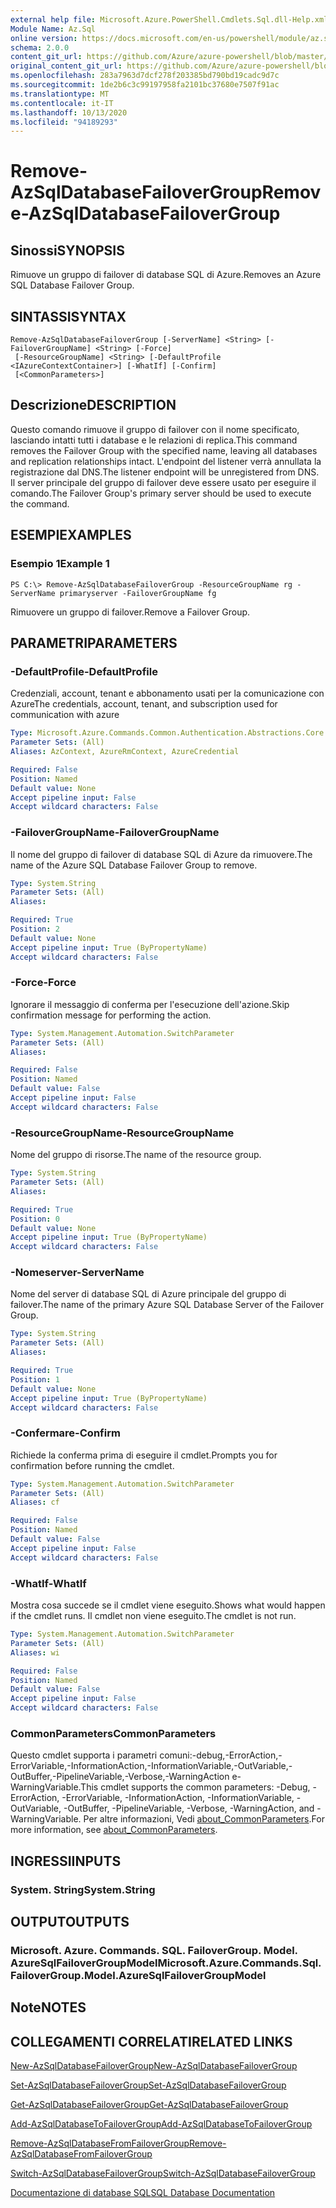 ```yaml
---
external help file: Microsoft.Azure.PowerShell.Cmdlets.Sql.dll-Help.xml
Module Name: Az.Sql
online version: https://docs.microsoft.com/en-us/powershell/module/az.sql/remove-azsqldatabasefailovergroup
schema: 2.0.0
content_git_url: https://github.com/Azure/azure-powershell/blob/master/src/Sql/Sql/help/Remove-AzSqlDatabaseFailoverGroup.md
original_content_git_url: https://github.com/Azure/azure-powershell/blob/master/src/Sql/Sql/help/Remove-AzSqlDatabaseFailoverGroup.md
ms.openlocfilehash: 283a7963d7dcf278f203385bd790bd19cadc9d7c
ms.sourcegitcommit: 1de2b6c3c99197958fa2101bc37680e7507f91ac
ms.translationtype: MT
ms.contentlocale: it-IT
ms.lasthandoff: 10/13/2020
ms.locfileid: "94189293"
---
```

# <span data-ttu-id="f52ba-101">Remove-AzSqlDatabaseFailoverGroup</span><span class="sxs-lookup"><span data-stu-id="f52ba-101">Remove-AzSqlDatabaseFailoverGroup</span></span>

## <span data-ttu-id="f52ba-102">Sinossi</span><span class="sxs-lookup"><span data-stu-id="f52ba-102">SYNOPSIS</span></span>
<span data-ttu-id="f52ba-103">Rimuove un gruppo di failover di database SQL di Azure.</span><span class="sxs-lookup"><span data-stu-id="f52ba-103">Removes an Azure SQL Database Failover Group.</span></span>

## <span data-ttu-id="f52ba-104">SINTASSI</span><span class="sxs-lookup"><span data-stu-id="f52ba-104">SYNTAX</span></span>

```
Remove-AzSqlDatabaseFailoverGroup [-ServerName] <String> [-FailoverGroupName] <String> [-Force]
 [-ResourceGroupName] <String> [-DefaultProfile <IAzureContextContainer>] [-WhatIf] [-Confirm]
 [<CommonParameters>]
```

## <span data-ttu-id="f52ba-105">Descrizione</span><span class="sxs-lookup"><span data-stu-id="f52ba-105">DESCRIPTION</span></span>
<span data-ttu-id="f52ba-106">Questo comando rimuove il gruppo di failover con il nome specificato, lasciando intatti tutti i database e le relazioni di replica.</span><span class="sxs-lookup"><span data-stu-id="f52ba-106">This command removes the Failover Group with the specified name, leaving all databases and replication relationships intact.</span></span> <span data-ttu-id="f52ba-107">L'endpoint del listener verrà annullata la registrazione dal DNS.</span><span class="sxs-lookup"><span data-stu-id="f52ba-107">The listener endpoint will be unregistered from DNS.</span></span>
<span data-ttu-id="f52ba-108">Il server principale del gruppo di failover deve essere usato per eseguire il comando.</span><span class="sxs-lookup"><span data-stu-id="f52ba-108">The Failover Group's primary server should be used to execute the command.</span></span>

## <span data-ttu-id="f52ba-109">ESEMPI</span><span class="sxs-lookup"><span data-stu-id="f52ba-109">EXAMPLES</span></span>

### <span data-ttu-id="f52ba-110">Esempio 1</span><span class="sxs-lookup"><span data-stu-id="f52ba-110">Example 1</span></span>
```
PS C:\> Remove-AzSqlDatabaseFailoverGroup -ResourceGroupName rg -ServerName primaryserver -FailoverGroupName fg
```

<span data-ttu-id="f52ba-111">Rimuovere un gruppo di failover.</span><span class="sxs-lookup"><span data-stu-id="f52ba-111">Remove a Failover Group.</span></span>

## <span data-ttu-id="f52ba-112">PARAMETRI</span><span class="sxs-lookup"><span data-stu-id="f52ba-112">PARAMETERS</span></span>

### <span data-ttu-id="f52ba-113">-DefaultProfile</span><span class="sxs-lookup"><span data-stu-id="f52ba-113">-DefaultProfile</span></span>
<span data-ttu-id="f52ba-114">Credenziali, account, tenant e abbonamento usati per la comunicazione con Azure</span><span class="sxs-lookup"><span data-stu-id="f52ba-114">The credentials, account, tenant, and subscription used for communication with azure</span></span>

```yaml
Type: Microsoft.Azure.Commands.Common.Authentication.Abstractions.Core.IAzureContextContainer
Parameter Sets: (All)
Aliases: AzContext, AzureRmContext, AzureCredential

Required: False
Position: Named
Default value: None
Accept pipeline input: False
Accept wildcard characters: False
```

### <span data-ttu-id="f52ba-115">-FailoverGroupName</span><span class="sxs-lookup"><span data-stu-id="f52ba-115">-FailoverGroupName</span></span>
<span data-ttu-id="f52ba-116">Il nome del gruppo di failover di database SQL di Azure da rimuovere.</span><span class="sxs-lookup"><span data-stu-id="f52ba-116">The name of the Azure SQL Database Failover Group to remove.</span></span>

```yaml
Type: System.String
Parameter Sets: (All)
Aliases:

Required: True
Position: 2
Default value: None
Accept pipeline input: True (ByPropertyName)
Accept wildcard characters: False
```

### <span data-ttu-id="f52ba-117">-Force</span><span class="sxs-lookup"><span data-stu-id="f52ba-117">-Force</span></span>
<span data-ttu-id="f52ba-118">Ignorare il messaggio di conferma per l'esecuzione dell'azione.</span><span class="sxs-lookup"><span data-stu-id="f52ba-118">Skip confirmation message for performing the action.</span></span>

```yaml
Type: System.Management.Automation.SwitchParameter
Parameter Sets: (All)
Aliases:

Required: False
Position: Named
Default value: False
Accept pipeline input: False
Accept wildcard characters: False
```

### <span data-ttu-id="f52ba-119">-ResourceGroupName</span><span class="sxs-lookup"><span data-stu-id="f52ba-119">-ResourceGroupName</span></span>
<span data-ttu-id="f52ba-120">Nome del gruppo di risorse.</span><span class="sxs-lookup"><span data-stu-id="f52ba-120">The name of the resource group.</span></span>

```yaml
Type: System.String
Parameter Sets: (All)
Aliases:

Required: True
Position: 0
Default value: None
Accept pipeline input: True (ByPropertyName)
Accept wildcard characters: False
```

### <span data-ttu-id="f52ba-121">-Nomeserver</span><span class="sxs-lookup"><span data-stu-id="f52ba-121">-ServerName</span></span>
<span data-ttu-id="f52ba-122">Nome del server di database SQL di Azure principale del gruppo di failover.</span><span class="sxs-lookup"><span data-stu-id="f52ba-122">The name of the primary Azure SQL Database Server of the Failover Group.</span></span>

```yaml
Type: System.String
Parameter Sets: (All)
Aliases:

Required: True
Position: 1
Default value: None
Accept pipeline input: True (ByPropertyName)
Accept wildcard characters: False
```

### <span data-ttu-id="f52ba-123">-Confermare</span><span class="sxs-lookup"><span data-stu-id="f52ba-123">-Confirm</span></span>
<span data-ttu-id="f52ba-124">Richiede la conferma prima di eseguire il cmdlet.</span><span class="sxs-lookup"><span data-stu-id="f52ba-124">Prompts you for confirmation before running the cmdlet.</span></span>

```yaml
Type: System.Management.Automation.SwitchParameter
Parameter Sets: (All)
Aliases: cf

Required: False
Position: Named
Default value: False
Accept pipeline input: False
Accept wildcard characters: False
```

### <span data-ttu-id="f52ba-125">-WhatIf</span><span class="sxs-lookup"><span data-stu-id="f52ba-125">-WhatIf</span></span>
<span data-ttu-id="f52ba-126">Mostra cosa succede se il cmdlet viene eseguito.</span><span class="sxs-lookup"><span data-stu-id="f52ba-126">Shows what would happen if the cmdlet runs.</span></span>
<span data-ttu-id="f52ba-127">Il cmdlet non viene eseguito.</span><span class="sxs-lookup"><span data-stu-id="f52ba-127">The cmdlet is not run.</span></span>

```yaml
Type: System.Management.Automation.SwitchParameter
Parameter Sets: (All)
Aliases: wi

Required: False
Position: Named
Default value: False
Accept pipeline input: False
Accept wildcard characters: False
```

### <span data-ttu-id="f52ba-128">CommonParameters</span><span class="sxs-lookup"><span data-stu-id="f52ba-128">CommonParameters</span></span>
<span data-ttu-id="f52ba-129">Questo cmdlet supporta i parametri comuni:-debug,-ErrorAction,-ErrorVariable,-InformationAction,-InformationVariable,-OutVariable,-OutBuffer,-PipelineVariable,-Verbose,-WarningAction e-WarningVariable.</span><span class="sxs-lookup"><span data-stu-id="f52ba-129">This cmdlet supports the common parameters: -Debug, -ErrorAction, -ErrorVariable, -InformationAction, -InformationVariable, -OutVariable, -OutBuffer, -PipelineVariable, -Verbose, -WarningAction, and -WarningVariable.</span></span> <span data-ttu-id="f52ba-130">Per altre informazioni, Vedi [about_CommonParameters](http://go.microsoft.com/fwlink/?LinkID=113216).</span><span class="sxs-lookup"><span data-stu-id="f52ba-130">For more information, see [about_CommonParameters](http://go.microsoft.com/fwlink/?LinkID=113216).</span></span>

## <span data-ttu-id="f52ba-131">INGRESSI</span><span class="sxs-lookup"><span data-stu-id="f52ba-131">INPUTS</span></span>

### <span data-ttu-id="f52ba-132">System. String</span><span class="sxs-lookup"><span data-stu-id="f52ba-132">System.String</span></span>

## <span data-ttu-id="f52ba-133">OUTPUT</span><span class="sxs-lookup"><span data-stu-id="f52ba-133">OUTPUTS</span></span>

### <span data-ttu-id="f52ba-134">Microsoft. Azure. Commands. SQL. FailoverGroup. Model. AzureSqlFailoverGroupModel</span><span class="sxs-lookup"><span data-stu-id="f52ba-134">Microsoft.Azure.Commands.Sql.FailoverGroup.Model.AzureSqlFailoverGroupModel</span></span>

## <span data-ttu-id="f52ba-135">Note</span><span class="sxs-lookup"><span data-stu-id="f52ba-135">NOTES</span></span>

## <span data-ttu-id="f52ba-136">COLLEGAMENTI CORRELATI</span><span class="sxs-lookup"><span data-stu-id="f52ba-136">RELATED LINKS</span></span>

[<span data-ttu-id="f52ba-137">New-AzSqlDatabaseFailoverGroup</span><span class="sxs-lookup"><span data-stu-id="f52ba-137">New-AzSqlDatabaseFailoverGroup</span></span>](./New-AzSqlDatabaseFailoverGroup.md)

[<span data-ttu-id="f52ba-138">Set-AzSqlDatabaseFailoverGroup</span><span class="sxs-lookup"><span data-stu-id="f52ba-138">Set-AzSqlDatabaseFailoverGroup</span></span>](./Set-AzSqlDatabaseFailoverGroup.md)

[<span data-ttu-id="f52ba-139">Get-AzSqlDatabaseFailoverGroup</span><span class="sxs-lookup"><span data-stu-id="f52ba-139">Get-AzSqlDatabaseFailoverGroup</span></span>](./Get-AzSqlDatabaseFailoverGroup.md)

[<span data-ttu-id="f52ba-140">Add-AzSqlDatabaseToFailoverGroup</span><span class="sxs-lookup"><span data-stu-id="f52ba-140">Add-AzSqlDatabaseToFailoverGroup</span></span>](./Add-AzSqlDatabaseToFailoverGroup.md)

[<span data-ttu-id="f52ba-141">Remove-AzSqlDatabaseFromFailoverGroup</span><span class="sxs-lookup"><span data-stu-id="f52ba-141">Remove-AzSqlDatabaseFromFailoverGroup</span></span>](./Remove-AzSqlDatabaseFromFailoverGroup.md)

[<span data-ttu-id="f52ba-142">Switch-AzSqlDatabaseFailoverGroup</span><span class="sxs-lookup"><span data-stu-id="f52ba-142">Switch-AzSqlDatabaseFailoverGroup</span></span>](./Switch-AzSqlDatabaseFailoverGroup.md)

[<span data-ttu-id="f52ba-143">Documentazione di database SQL</span><span class="sxs-lookup"><span data-stu-id="f52ba-143">SQL Database Documentation</span></span>](https://docs.microsoft.com/azure/sql-database/)
